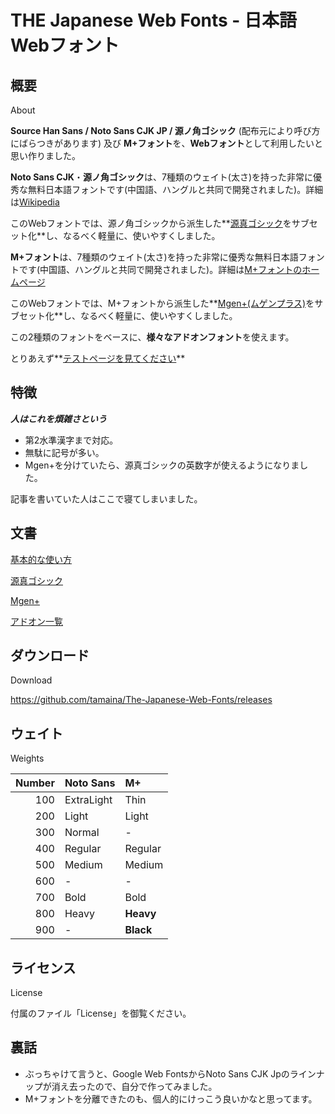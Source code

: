 # THE Japanese Web Fonts - 日本語Webフォント

## 概要

About

**Source Han Sans / Noto Sans CJK JP / 源ノ角ゴシック** (配布元により呼び方にばらつきがあります) 及び **M+フォント**を、**Webフォント**として利用したいと思い作りました。

**Noto Sans CJK**・**源ノ角ゴシック**は、7種類のウェイト(太さ)を持った非常に優秀な無料日本語フォントです(中国語、ハングルと共同で開発されました)。詳細は[Wikipedia](https://ja.wikipedia.org/wiki/Source_Han_Sans)

このWebフォントでは、源ノ角ゴシックから派生した**[源真ゴシック](http://jikasei.me/font/genshin/)をサブセット化**し、なるべく軽量に、使いやすくしました。

**M+フォント**は、7種類のウェイト(太さ)を持った非常に優秀な無料日本語フォントです(中国語、ハングルと共同で開発されました)。詳細は[M+フォントのホームページ](http://mplus-fonts.osdn.jp/)

このWebフォントでは、M+フォントから派生した**[Mgen+(ムゲンプラス)](http://jikasei.me/font/mgenplus/)をサブセット化**し、なるべく軽量に、使いやすくしました。

この2種類のフォントをベースに、**様々なアドオンフォント**を使えます。

とりあえず**[テストページを見てください](https://tamaina.github.io/The-Japanese-Web-Fonts/)**

## 特徴

***人はこれを煩雑さという***

- 第2水準漢字まで対応。
- 無駄に記号が多い。
- Mgen+を分けていたら、源真ゴシックの英数字が使えるようになりました。

記事を書いていた人はここで寝てしまいました。

## 文書

[基本的な使い方](HowToSet.md)

[源真ゴシック](Gen.md)

[Mgen+](Mplus.md)

[アドオン一覧](Addons.md)

## ダウンロード

Download

https://github.com/tamaina/The-Japanese-Web-Fonts/releases

## ウェイト

Weights

|Number|Noto Sans  |M+       |
|-----:|:----------|:--------|
|100   |ExtraLight |Thin     |
|200   |Light      |Light    |
|300   |Normal     |-        |
|400   |Regular    |Regular  |
|500   |Medium     |Medium   |
|600   |-          |-        |
|700   |Bold       |Bold     |
|800   |Heavy      |**Heavy**|
|900   |-          |**Black**|

## ライセンス

License

付属のファイル「License」を御覧ください。

## 裏話

- ぶっちゃけて言うと、Google Web FontsからNoto Sans CJK Jpのラインナップが消え去ったので、自分で作ってみました。
- M+フォントを分離できたのも、個人的にけっこう良いかなと思ってます。